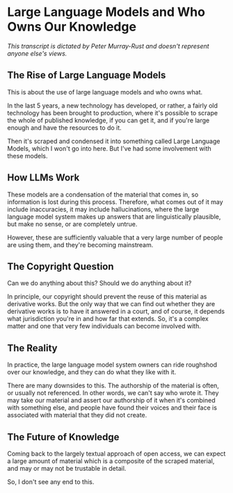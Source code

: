 # Large Language Models and Who Owns Our Knowledge

*This transcript is dictated by Peter Murray-Rust and doesn't represent anyone else's views.*

## The Rise of Large Language Models

This is about the use of large language models and who owns what.

In the last 5 years, a new technology has developed, or rather, a fairly old technology has been brought to production, where it's possible to scrape the whole of published knowledge, if you can get it, and if you're large enough and have the resources to do it.

Then it's scraped and condensed it into something called Large Language Models, which I won't go into here. But I've had some involvement with these models.

## How LLMs Work

These models are a condensation of the material that comes in, so information is lost during this process. Therefore, what comes out of it may include inaccuracies, it may include hallucinations, where the large language model system makes up answers that are linguistically plausible, but make no sense, or are completely untrue.

However, these are sufficiently valuable that a very large number of people are using them, and they're becoming mainstream.

## The Copyright Question

Can we do anything about this? Should we do anything about it?

In principle, our copyright should prevent the reuse of this material as derivative works. But the only way that we can find out whether they are derivative works is to have it answered in a court, and of course, it depends what jurisdiction you're in and how far that extends. So, it's a complex matter and one that very few individuals can become involved with.

## The Reality

In practice, the large language model system owners can ride roughshod over our knowledge, and they can do what they like with it.

There are many downsides to this. The authorship of the material is often, or usually not referenced. In other words, we can't say who wrote it. They may take our material and assert our authorship of it when it's combined with something else, and people have found their voices and their face is associated with material that they did not create.

## The Future of Knowledge

Coming back to the largely textual approach of open access, we can expect a large amount of material which is a composite of the scraped material, and may or may not be trustable in detail.

So, I don't see any end to this.
